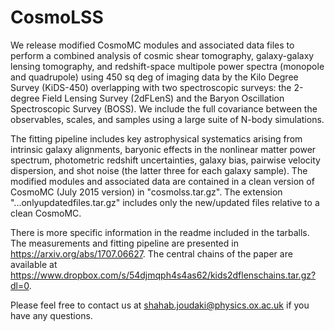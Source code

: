 # CosmoLSS

We release modified CosmoMC modules and associated data files to perform a combined analysis of cosmic shear tomography, galaxy-galaxy lensing tomography, and redshift-space multipole power spectra (monopole and quadrupole) using 450 sq deg of imaging data by the Kilo Degree Survey (KiDS-450) overlapping with two spectroscopic surveys: the 2-degree Field Lensing Survey (2dFLenS) and the Baryon Oscillation Spectroscopic Survey (BOSS). We include the full covariance between the observables, scales, and samples using a large suite of N-body simulations.

The fitting pipeline includes key astrophysical systematics arising from intrinsic galaxy alignments, baryonic effects in the nonlinear matter power spectrum, photometric redshift uncertainties, galaxy bias, pairwise velocity dispersion, and shot noise (the latter three for each galaxy sample). The modified modules and associated data are contained in a clean version of CosmoMC (July 2015 version) in "cosmolss.tar.gz". The extension "...onlyupdatedfiles.tar.gz" includes only the new/updated files relative to a clean CosmoMC.

There is more specific information in the readme included in the tarballs. The measurements and fitting pipeline are presented in https://arxiv.org/abs/1707.06627. The central chains of the paper are available at https://www.dropbox.com/s/54djmqph4s4as62/kids2dflenschains.tar.gz?dl=0.

Please feel free to contact us at shahab.joudaki@physics.ox.ac.uk if you have any questions.
